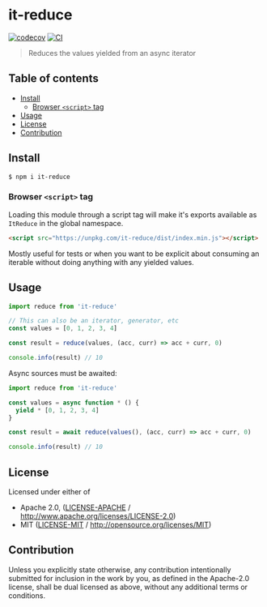 # it-reduce <!-- omit in toc -->

[![codecov](https://img.shields.io/codecov/c/github/achingbrain/it.svg?style=flat-square)](https://codecov.io/gh/achingbrain/it)
[![CI](https://img.shields.io/github/actions/workflow/status/achingbrain/it/js-test-and-release.yml?branch=master\&style=flat-square)](https://github.com/achingbrain/it/actions/workflows/js-test-and-release.yml?query=branch%3Amaster)

> Reduces the values yielded from an async iterator

## Table of contents <!-- omit in toc -->

- [Install](#install)
  - [Browser `<script>` tag](#browser-script-tag)
- [Usage](#usage)
- [License](#license)
- [Contribution](#contribution)

## Install

```console
$ npm i it-reduce
```

### Browser `<script>` tag

Loading this module through a script tag will make it's exports available as `ItReduce` in the global namespace.

```html
<script src="https://unpkg.com/it-reduce/dist/index.min.js"></script>
```

Mostly useful for tests or when you want to be explicit about consuming an iterable without doing anything with any yielded values.

## Usage

```javascript
import reduce from 'it-reduce'

// This can also be an iterator, generator, etc
const values = [0, 1, 2, 3, 4]

const result = reduce(values, (acc, curr) => acc + curr, 0)

console.info(result) // 10
```

Async sources must be awaited:

```javascript
import reduce from 'it-reduce'

const values = async function * () {
  yield * [0, 1, 2, 3, 4]
}

const result = await reduce(values(), (acc, curr) => acc + curr, 0)

console.info(result) // 10
```

## License

Licensed under either of

- Apache 2.0, ([LICENSE-APACHE](LICENSE-APACHE) / <http://www.apache.org/licenses/LICENSE-2.0>)
- MIT ([LICENSE-MIT](LICENSE-MIT) / <http://opensource.org/licenses/MIT>)

## Contribution

Unless you explicitly state otherwise, any contribution intentionally submitted for inclusion in the work by you, as defined in the Apache-2.0 license, shall be dual licensed as above, without any additional terms or conditions.
